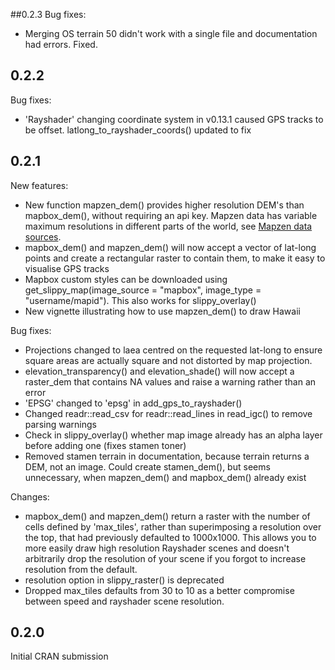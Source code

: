 ##0.2.3
Bug fixes:
- Merging OS terrain 50 didn't work with a single file and documentation had errors. Fixed.


## 0.2.2
Bug fixes:
- 'Rayshader' changing coordinate system in v0.13.1 caused GPS tracks to be offset. latlong_to_rayshader_coords() updated to fix

## 0.2.1

New features:
- New function mapzen_dem() provides higher resolution DEM's than mapbox_dem(), without requiring an api key. Mapzen data has variable maximum resolutions in different parts of the world, see [Mapzen data sources](https://github.com/tilezen/joerd/blob/master/docs/data-sources.md).
- mapbox_dem() and mapzen_dem() will now accept a vector of lat-long points and create a rectangular raster to contain them, to make it easy to visualise GPS tracks
- Mapbox custom styles can be downloaded using get_slippy_map(image_source = "mapbox", image_type = "username/mapid"). This also works for slippy_overlay()
- New vignette illustrating how to use mapzen_dem() to draw Hawaii

Bug fixes:
- Projections changed to laea centred on the requested lat-long to ensure square areas are actually square and not distorted by map projection.
- elevation_transparency() and elevation_shade() will now accept a raster_dem that contains NA values and raise a warning rather than an error
- 'EPSG' changed to 'epsg' in add_gps_to_rayshader()
- Changed readr::read_csv for readr::read_lines in read_igc() to remove parsing warnings
- Check in slippy_overlay() whether map image already has an alpha layer before adding one (fixes stamen toner)
- Removed stamen terrain in documentation, because terrain returns a DEM, not an image. Could create stamen_dem(), but seems unnecessary, when mapzen_dem() and mapbox_dem() already exist

Changes:
- mapbox_dem() and mapzen_dem() return a raster with the number of cells defined by 'max_tiles', rather than superimposing a resolution over the top, that had previously defaulted to 1000x1000. This allows you to more easily draw high resolution Rayshader scenes and doesn't arbitrarily drop the resolution of your scene if you forgot to increase resolution from the default.
- resolution option in slippy_raster() is deprecated
- Dropped max_tiles defaults from 30 to 10 as a better compromise between speed and rayshader scene resolution.


## 0.2.0

Initial CRAN submission
